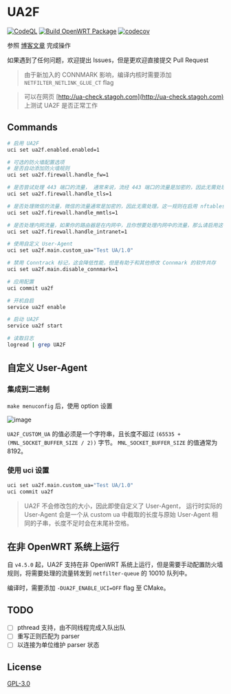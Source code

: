 # UA2F

[![CodeQL](https://github.com/Zxilly/UA2F/actions/workflows/codeql.yml/badge.svg)](https://github.com/Zxilly/UA2F/actions/workflows/codeql.yml)
[![Build OpenWRT Package](https://github.com/Zxilly/UA2F/actions/workflows/ci.yml/badge.svg)](https://github.com/Zxilly/UA2F/actions/workflows/ci.yml)
[![codecov](https://codecov.io/gh/Zxilly/UA2F/graph/badge.svg?token=6PBFSZCDWP)](https://codecov.io/gh/Zxilly/UA2F)

参照 [博客文章](https://learningman.top/archives/304) 完成操作

如果遇到了任何问题，欢迎提出 Issues，但是更欢迎直接提交 Pull Request

> 由于新加入的 CONNMARK 影响，编译内核时需要添加 `NETFILTER_NETLINK_GLUE_CT` flag
 
> 可以在网页 [http://ua-check.stagoh.com](http://ua-check.stagoh.com) 上测试 UA2F 是否正常工作

## Commands

```bash
# 启用 UA2F
uci set ua2f.enabled.enabled=1

# 可选的防火墙配置选项
# 是否自动添加防火墙规则
uci set ua2f.firewall.handle_fw=1

# 是否尝试处理 443 端口的流量， 通常来说，流经 443 端口的流量是加密的，因此无需处理
uci set ua2f.firewall.handle_tls=1

# 是否处理微信的流量，微信的流量通常是加密的，因此无需处理。这一规则在启用 nftables 时无效
uci set ua2f.firewall.handle_mmtls=1

# 是否处理内网流量，如果你的路由器是在内网中，且你想要处理内网中的流量，那么请启用这一选项
uci set ua2f.firewall.handle_intranet=1

# 使用自定义 User-Agent
uci set ua2f.main.custom_ua="Test UA/1.0"

# 禁用 Conntrack 标记，这会降低性能，但是有助于和其他修改 Connmark 的软件共存
uci set ua2f.main.disable_connmark=1

# 应用配置
uci commit ua2f

# 开机自启
service ua2f enable

# 启动 UA2F
service ua2f start

# 读取日志
logread | grep UA2F
```

## 自定义 User-Agent

### 集成到二进制

`make menuconfig` 后，使用 option 设置

![image](https://github.com/Zxilly/UA2F/assets/31370133/09469f69-4481-4bd8-9ce3-7029df33838d)

`UA2F_CUSTOM_UA` 的值必须是一个字符串，且长度不超过 `(65535 + (MNL_SOCKET_BUFFER_SIZE / 2))` 字节。 `MNL_SOCKET_BUFFER_SIZE` 的值通常为 8192。

### 使用 uci 设置

```bash
uci set ua2f.main.custom_ua="Test UA/1.0"
uci commit ua2f
```

> UA2F 不会修改包的大小，因此即使自定义了 User-Agent， 运行时实际的 User-Agent 会是一个从 custom ua 中截取的长度与原始 User-Agent 相同的子串，长度不足时会在末尾补空格。

## 在非 OpenWRT 系统上运行

自 `v4.5.0` 起，UA2F 支持在非 OpenWRT 系统上运行，但是需要手动配置防火墙规则，将需要处理的流量转发到 `netfilter-queue` 的 10010 队列中。

编译时，需要添加 `-DUA2F_ENABLE_UCI=OFF` flag 至 CMake。

## TODO

- [ ] pthread 支持，由不同线程完成入队出队
- [ ] 重写正则匹配为 parser
- [ ] 以连接为单位维护 parser 状态

## License

[GPL-3.0](./LICENSE)
